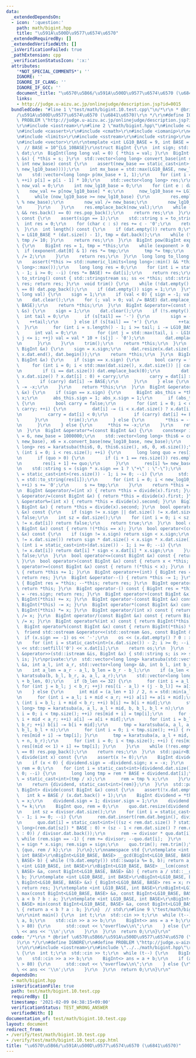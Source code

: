 ```yaml
---
data:
  _extendedDependsOn:
  - icon: ':question:'
    path: math/bigint.hpp
    title: "\u591A\u500D\u9577\u6574\u6570"
  _extendedRequiredBy: []
  _extendedVerifiedWith: []
  _isVerificationFailed: true
  _pathExtension: cpp
  _verificationStatusIcon: ':x:'
  attributes:
    '*NOT_SPECIAL_COMMENTS*': ''
    IGNORE: ''
    IGNORE_IF_CLANG: ''
    IGNORE_IF_GCC: ''
    document_title: "\u6570\u5B66/\u591A\u500D\u9577\u6574\u6570 (\u6841\u6570)"
    links:
    - http://judge.u-aizu.ac.jp/onlinejudge/description.jsp?id=0015
  bundledCode: "#line 1 \"test/math/bigint.10.test.cpp\"\n/*\r\n * @brief \u6570\u5B66\
    /\u591A\u500D\u9577\u6574\u6570 (\u6841\u6570)\r\n */\r\n#define IGNORE\r\n#define\
    \ PROBLEM \"http://judge.u-aizu.ac.jp/onlinejudge/description.jsp?id=0015\"\r\n\
    \r\n#include <iostream>\r\n#line 2 \"math/bigint.hpp\"\n#include <algorithm>\r\
    \n#include <cassert>\r\n#include <cmath>\r\n#include <iomanip>\r\n#line 7 \"math/bigint.hpp\"\
    \n#include <limits>\r\n#include <sstream>\r\n#include <string>\r\n#include <utility>\r\
    \n#include <vector>\r\n\r\ntemplate <int LG10_BASE = 9, int BASE = 1000000000>\
    \  // BASE = 10^{LG_10BASE}\r\nstruct BigInt {\r\n  int sign; std::vector<int>\
    \ dat;\r\n  BigInt(long long val = 0) { *this = val; }\r\n  BigInt(const std::string\
    \ &s) { *this = s; }\r\n  std::vector<long long> convert_base(int new_lg10_base,\
    \ int new_base) const {\r\n    assert(new_base == static_cast<int>(std::round(std::pow(10,\
    \ new_lg10_base))));\r\n    int mx_base = std::max(LG10_BASE, new_lg10_base);\r\
    \n    std::vector<long long> p(mx_base + 1, 1);\r\n    for (int i = 1; i <= mx_base;\
    \ ++i) p[i] = p[i - 1] * 10;\r\n    std::vector<long long> res;\r\n    long long\
    \ now_val = 0;\r\n    int now_lg10_base = 0;\r\n    for (int e : dat) {\r\n  \
    \    now_val += p[now_lg10_base] * e;\r\n      now_lg10_base += LG10_BASE;\r\n\
    \      while (now_lg10_base >= new_lg10_base) {\r\n        res.emplace_back(now_val\
    \ % new_base);\r\n        now_val /= new_base;\r\n        now_lg10_base -= new_lg10_base;\r\
    \n      }\r\n    }\r\n    res.emplace_back(now_val);\r\n    while (!res.empty()\
    \ && res.back() == 0) res.pop_back();\r\n    return res;\r\n  }\r\n  int digit_sum()\
    \ const {\r\n    assert(sign == 1);\r\n    std::string s = to_string();\r\n  \
    \  int res = 0;\r\n    for (char c : s) res += c - '0';\r\n    return res;\r\n\
    \  }\r\n  int length() const {\r\n    if (dat.empty()) return 0;\r\n    int res\
    \ = LG10_BASE * (dat.size() - 1), tmp = dat.back();\r\n    while (tmp > 0) { ++res;\
    \ tmp /= 10; }\r\n    return res;\r\n  }\r\n  BigInt pow(BigInt exponent) const\
    \ {\r\n    BigInt res = 1, tmp = *this;\r\n    while (exponent > 0) {\r\n    \
    \  if (exponent.dat[0] & 1) res *= tmp;\r\n      tmp *= tmp;\r\n      exponent\
    \ /= 2;\r\n    }\r\n    return res;\r\n  }\r\n  long long to_llong() const {\r\
    \n    assert(*this >= std::numeric_limits<long long>::min() && *this <= std::numeric_limits<long\
    \ long>::max());\r\n    long long res = 0;\r\n    for (int i = static_cast<int>(dat.size())\
    \ - 1; i >= 0; --i) (res *= BASE) += dat[i];\r\n    return res;\r\n  }\r\n  std::string\
    \ to_string() const { std::stringstream ss; ss << *this; std::string res; ss >>\
    \ res; return res; }\r\n  void trim() {\r\n    while (!dat.empty() && dat.back()\
    \ == 0) dat.pop_back();\r\n    if (dat.empty()) sign = 1;\r\n  }\r\n  BigInt &operator=(long\
    \ long val) {\r\n    sign = 1;\r\n    if (val < 0) { sign = -1; val = -val;}\r\
    \n    dat.clear();\r\n    for (; val > 0; val /= BASE) dat.emplace_back(val %\
    \ BASE);\r\n    return *this;\r\n  }\r\n  BigInt &operator=(const std::string\
    \ &s) {\r\n    sign = 1;\r\n    dat.clear();\r\n    if (!s.empty()) {\r\n    \
    \  int tail = 0;\r\n      if (s[tail] == '-') {\r\n        sign = -1;\r\n    \
    \    ++tail;\r\n      } else if (s[tail] == '+') {\r\n        ++tail;\r\n    \
    \  }\r\n      for (int i = s.length() - 1; i >= tail; i -= LG10_BASE) {\r\n  \
    \      int val = 0;\r\n        for (int j = std::max(tail, i - LG10_BASE + 1);\
    \ j <= i; ++j) val = val * 10 + (s[j] - '0');\r\n        dat.emplace_back(val);\r\
    \n      }\r\n    }\r\n    trim();\r\n    return *this;\r\n  }\r\n  BigInt &operator=(const\
    \ BigInt &x) {\r\n    sign = x.sign;\r\n    dat.resize(x.dat.size());\r\n    std::copy(x.dat.begin(),\
    \ x.dat.end(), dat.begin());\r\n    return *this;\r\n  }\r\n  BigInt &operator+=(const\
    \ BigInt &x) {\r\n    if (sign == x.sign) {\r\n      bool carry = false;\r\n \
    \     for (int i = 0; i < std::max(dat.size(), x.dat.size()) || carry; ++i) {\r\
    \n        if (i == dat.size()) dat.emplace_back(0);\r\n        dat[i] += (i <\
    \ x.dat.size() ? x.dat[i] : 0) + carry;\r\n        carry = dat[i] >= BASE;\r\n\
    \        if (carry) dat[i] -= BASE;\r\n      }\r\n    } else {\r\n      *this\
    \ -= -x;\r\n    }\r\n    return *this;\r\n  }\r\n  BigInt &operator-=(const BigInt\
    \ &x) {\r\n    if (sign == x.sign) {\r\n      BigInt abs_this = *this, abs_x =\
    \ x;\r\n      abs_this.sign = 1; abs_x.sign = 1;\r\n      if (abs_this >= abs_x)\
    \ {\r\n        bool carry = false;\r\n        for (int i = 0; i < dat.size() ||\
    \ carry; ++i) {\r\n          dat[i] -= (i < x.dat.size() ? x.dat[i] : 0) + carry;\r\
    \n          carry = dat[i] < 0;\r\n          if (carry) dat[i] += BASE;\r\n  \
    \      }\r\n        trim();\r\n      } else {\r\n        *this = -(x - *this);\r\
    \n      }\r\n    } else {\r\n      *this += -x;\r\n    }\r\n    return *this;\r\
    \n  }\r\n  BigInt &operator*=(const BigInt &x) {\r\n    constexpr int new_log10_base\
    \ = 6, new_base = 1000000;\r\n    std::vector<long long> this6 = convert_base(new_log10_base,\
    \ new_base), x6 = x.convert_base(new_log10_base, new_base);\r\n    std::vector<long\
    \ long> res = karatsuba(this6, 0, this6.size(), x6, 0, x6.size());\r\n    for\
    \ (int i = 0; i < res.size(); ++i) {\r\n      long long quo = res[i] / new_base;\r\
    \n      if (quo > 0) {\r\n        if (i + 1 == res.size()) res.emplace_back(0);\r\
    \n        res[i + 1] += quo;\r\n      }\r\n      res[i] %= new_base;\r\n    }\r\
    \n    std::string s = (sign * x.sign == 1 ? \"+\" : \"-\");\r\n    for (int i\
    \ = static_cast<int>(res.size()) - 1; i >= 0; --i) {\r\n      std::string tmp\
    \ = std::to_string(res[i]);\r\n      for (int i = 0; i < new_log10_base - tmp.size();\
    \ ++i) s += '0';\r\n      s += tmp;\r\n    }\r\n    return *this = s;\r\n  }\r\
    \n  BigInt &operator/=(int x) { return *this = divide(x).first; }\r\n  BigInt\
    \ &operator/=(const BigInt &x) { return *this = divide(x).first; }\r\n  BigInt\
    \ &operator%=(int x) { return *this = divide(x).second; }\r\n  BigInt &operator%=(const\
    \ BigInt &x) { return *this = divide(x).second; }\r\n  bool operator==(const BigInt\
    \ &x) const {\r\n    if (sign != x.sign || dat.size() != x.dat.size()) return\
    \ false;\r\n    int sz = dat.size();\r\n    for (int i = 0; i < sz; ++i) if (dat[i]\
    \ != x.dat[i]) return false;\r\n    return true;\r\n  }\r\n  bool operator!=(const\
    \ BigInt &x) const { return !(*this == x); }\r\n  bool operator<(const BigInt\
    \ &x) const {\r\n    if (sign != x.sign) return sign < x.sign;\r\n    if (dat.size()\
    \ != x.dat.size()) return sign * dat.size() < x.sign * x.dat.size();\r\n    for\
    \ (int i = static_cast<int>(dat.size()) - 1; i >= 0; --i) {\r\n      if (dat[i]\
    \ != x.dat[i]) return dat[i] * sign < x.dat[i] * x.sign;\r\n    }\r\n    return\
    \ false;\r\n  }\r\n  bool operator<=(const BigInt &x) const { return !(x < *this);\
    \ }\r\n  bool operator>(const BigInt &x) const { return x < *this; }\r\n  bool\
    \ operator>=(const BigInt &x) const { return !(*this < x); }\r\n  BigInt &operator++()\
    \ { return *this += 1; }\r\n  BigInt operator++(int) { BigInt res = *this; ++*this;\
    \ return res; }\r\n  BigInt &operator--() { return *this -= 1; }\r\n  BigInt operator--(int)\
    \ { BigInt res = *this; --*this; return res; }\r\n  BigInt operator+() const {\
    \ return *this; }\r\n  BigInt operator-() const { BigInt res = *this; res.sign\
    \ = -res.sign; return res; }\r\n  BigInt operator+(const BigInt &x) const { return\
    \ BigInt(*this) += x; }\r\n  BigInt operator-(const BigInt &x) const { return\
    \ BigInt(*this) -= x; }\r\n  BigInt operator*(const BigInt &x) const { return\
    \ BigInt(*this) *= x; }\r\n  BigInt operator/(int x) const { return BigInt(*this)\
    \ /= x; }\r\n  BigInt operator/(const BigInt &x) const { return BigInt(*this)\
    \ /= x; }\r\n  BigInt operator%(int x) const { return BigInt(*this) %= x; }\r\n\
    \  BigInt operator%(const BigInt &x) const { return BigInt(*this) %= x; }\r\n\
    \  friend std::ostream &operator<<(std::ostream &os, const BigInt &x) {\r\n  \
    \  if (x.sign == -1) os << '-';\r\n    os << (x.dat.empty() ? 0 : x.dat.back());\r\
    \n    for (int i = static_cast<int>(x.dat.size()) - 2; i >= 0; --i) os << std::setw(LG10_BASE)\
    \ << std::setfill('0') << x.dat[i];\r\n    return os;\r\n  }\r\n  friend std::istream\
    \ &operator>>(std::istream &is, BigInt &x) { std::string s; is >> s; x = s; return\
    \ is; }\r\nprivate:\r\n  std::vector<long long> karatsuba(std::vector<long long>\
    \ &a, int a_l, int a_r, std::vector<long long> &b, int b_l, int b_r) const {\r\
    \n    int a_len = a_r - a_l, b_len = b_r - b_l;\r\n    if (a_len < b_len) return\
    \ karatsuba(b, b_l, b_r, a, a_l, a_r);\r\n    std::vector<long long> res(a_len\
    \ + b_len, 0);\r\n    if (b_len <= 32) {\r\n      for (int i = a_l; i < a_r; ++i)\
    \ for (int j = b_l; j < b_r; ++j) res[(i - a_l) + (j - b_l)] += a[i] * b[j];\r\
    \n    } else {\r\n      int mid = (a_len + 1) / 2, n = std::min(a_len, mid);\r\
    \n      for (int i = a_l; i + mid < a_r; ++i) a[i] += a[i + mid];\r\n      for\
    \ (int i = b_l; i + mid < b_r; ++i) b[i] += b[i + mid];\r\n      std::vector<long\
    \ long> tmp = karatsuba(a, a_l, a_l + mid, b, b_l, b_l + n);\r\n      for (int\
    \ i = 0; i < tmp.size(); ++i) res[mid + i] = tmp[i];\r\n      for (int i = a_l;\
    \ i + mid < a_r; ++i) a[i] -= a[i + mid];\r\n      for (int i = b_l; i + mid <\
    \ b_r; ++i) b[i] -= b[i + mid];\r\n      tmp = karatsuba(a, a_l, a_l + mid, b,\
    \ b_l, b_l + n);\r\n      for (int i = 0; i < tmp.size(); ++i) { res[i] += tmp[i];\
    \ res[mid + i] -= tmp[i]; }\r\n      tmp = karatsuba(a, a_l + mid, a_r, b, b_l\
    \ + n, b_r);\r\n      for (int i = 0; i < tmp.size(); ++i) { res[mid + i] -= tmp[i];\
    \ res[(mid << 1) + i] += tmp[i]; }\r\n    }\r\n    while (!res.empty() && res.back()\
    \ == 0) res.pop_back();\r\n    return res;\r\n  }\r\n  std::pair<BigInt, int>\
    \ divide(int x) const {\r\n    assert(x != 0);\r\n    BigInt dividend = *this;\r\
    \n    if (x < 0) { dividend.sign = -dividend.sign; x = -x; }\r\n    long long\
    \ rem = 0;\r\n    for (int i = static_cast<int>(dividend.dat.size()) - 1; i >=\
    \ 0; --i) {\r\n      long long tmp = rem * BASE + dividend.dat[i];\r\n      dividend.dat[i]\
    \ = static_cast<int>(tmp / x);\r\n      rem = tmp % x;\r\n    }\r\n    dividend.trim();\r\
    \n    return {dividend, static_cast<int>(rem)};\r\n  }\r\n  std::pair<BigInt,\
    \ BigInt> divide(const BigInt &x) const {\r\n    assert(!x.dat.empty());\r\n \
    \   int k = BASE / (x.dat.back() + 1);\r\n    BigInt dividend = *this, divisor\
    \ = x;\r\n    dividend.sign = 1; divisor.sign = 1;\r\n    dividend *= k; divisor\
    \ *= k;\r\n    BigInt quo, rem = 0;\r\n    quo.dat.resize(dividend.dat.size());\r\
    \n    int sz = divisor.dat.size();\r\n    for (int i = static_cast<int>(dividend.dat.size())\
    \ - 1; i >= 0; --i) {\r\n      rem.dat.insert(rem.dat.begin(), dividend.dat[i]);\r\
    \n      quo.dat[i] = static_cast<int>(((sz < rem.dat.size() ? static_cast<long\
    \ long>(rem.dat[sz]) * BASE : 0) + (sz - 1 < rem.dat.size() ? rem.dat[sz - 1]\
    \ : 0)) / divisor.dat.back());\r\n      rem -= divisor * quo.dat[i];\r\n     \
    \ while (rem.sign == -1) { rem += divisor; --quo.dat[i];  }\r\n    }\r\n    quo.sign\
    \ = sign * x.sign; rem.sign = sign;\r\n    quo.trim(); rem.trim();\r\n    return\
    \ {quo, rem / k};\r\n  }\r\n};\r\nnamespace std {\r\ntemplate <int LG10_BASE,\
    \ int BASE>\r\nBigInt<LG10_BASE, BASE> __gcd(BigInt<LG10_BASE, BASE> a, BigInt<LG10_BASE,\
    \ BASE> b) { while (!b.dat.empty()) std::swap(a %= b, b); return a; }\r\ntemplate\
    \ <int LG10_BASE, int BASE>\r\nBigInt<LG10_BASE, BASE> __lcm(const BigInt<LG10_BASE,\
    \ BASE> &a, const BigInt<LG10_BASE, BASE> &b) { return a / std::__gcd(a, b) *\
    \ b; }\r\ntemplate <int LG10_BASE, int BASE>\r\nBigInt<LG10_BASE, BASE> abs(const\
    \ BigInt<LG10_BASE, BASE> &x) { BigInt<LG10_BASE, BASE> res = x; res.sign = 1;\
    \ return res; }\r\ntemplate <int LG10_BASE, int BASE>\r\nBigInt<LG10_BASE, BASE>\
    \ max(const BigInt<LG10_BASE, BASE> &a, const BigInt<LG10_BASE, BASE> &b) { return\
    \ a < b ? b : a; }\r\ntemplate <int LG10_BASE, int BASE>\r\nBigInt<LG10_BASE,\
    \ BASE> min(const BigInt<LG10_BASE, BASE> &a, const BigInt<LG10_BASE, BASE> &b)\
    \ { return a < b ? a : b; }\r\n}  // std\r\n#line 9 \"test/math/bigint.10.test.cpp\"\
    \n\r\nint main() {\r\n  int t;\r\n  std::cin >> t;\r\n  while (t--) {\r\n    BigInt<>\
    \ a, b;\r\n    std::cin >> a >> b;\r\n    BigInt<> ans = a + b;\r\n    if (ans.length()\
    \ > 80) {\r\n      std::cout << \"overflow\\n\";\r\n    } else {\r\n      std::cout\
    \ << ans << '\\n';\r\n    }\r\n  }\r\n  return 0;\r\n}\r\n"
  code: "/*\r\n * @brief \u6570\u5B66/\u591A\u500D\u9577\u6574\u6570 (\u6841\u6570\
    )\r\n */\r\n#define IGNORE\r\n#define PROBLEM \"http://judge.u-aizu.ac.jp/onlinejudge/description.jsp?id=0015\"\
    \r\n\r\n#include <iostream>\r\n#include \"../../math/bigint.hpp\"\r\n\r\nint main()\
    \ {\r\n  int t;\r\n  std::cin >> t;\r\n  while (t--) {\r\n    BigInt<> a, b;\r\
    \n    std::cin >> a >> b;\r\n    BigInt<> ans = a + b;\r\n    if (ans.length()\
    \ > 80) {\r\n      std::cout << \"overflow\\n\";\r\n    } else {\r\n      std::cout\
    \ << ans << '\\n';\r\n    }\r\n  }\r\n  return 0;\r\n}\r\n"
  dependsOn:
  - math/bigint.hpp
  isVerificationFile: true
  path: test/math/bigint.10.test.cpp
  requiredBy: []
  timestamp: '2021-02-09 04:38:15+09:00'
  verificationStatus: TEST_WRONG_ANSWER
  verifiedWith: []
documentation_of: test/math/bigint.10.test.cpp
layout: document
redirect_from:
- /verify/test/math/bigint.10.test.cpp
- /verify/test/math/bigint.10.test.cpp.html
title: "\u6570\u5B66/\u591A\u500D\u9577\u6574\u6570 (\u6841\u6570)"
---
```

